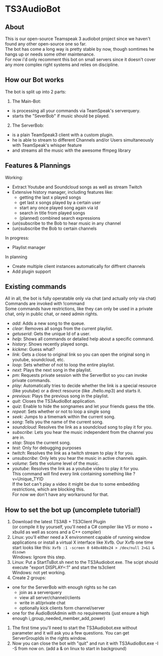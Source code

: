 # TS3AudioBot
## About
This is our open-source Teamspeak 3 audiobot project since
we haven't found any other open-source one so far.  
The bot has come a long way is pretty stable by now, though somtimes he hangs up or needs some other maintenance.  
For now i'd only recomment this bot on small servers since it doesn't cover any more complex right systems and relies on discipline.  

## How our Bot works
The bot is split up into 2 parts:

1. The Main-Bot:
  * is processing all your commands via TeamSpeak's serverquery.
  * starts the "SeverBob" if music should be played.
2. The ServerBob:
  * is a plain TeamSpeak3 client with a custom plugin.
  * he is able to stream to different Channels and/or Users simultaneously with TeamSpeak's whisper feature
  * and streams all the music with the awesome ffmpeg library

## Features & Plannings
Working:
* Extract Youtube and Soundcloud songs as well as stream Twitch
* Extensive history manager, including features like:
  - getting the last x played songs
  - get last x songs played by a certain user
  - start any once played song again via id
  - search in title from played songs
  - (planned) combined search expressions
* (un)subscribe to the Bob to hear music in any channel
* (un)subscribe the Bob to certain channels

In progress:
* Playlist manager

In planning
* Create multiple client instances automatically for diffrent channels
* Add plugin support

## Existing commands
All in all, the bot is fully operatable only via chat (and actually only via chat)  
Commands are invoked with !command  
Some commands have restrictions, like they can only be used in a private chat, only in public chat, or need admin rights.

* *add*: Adds a new song to the queue.
* *clear*: Removes all songs from the current playlist.
* *getuserid*: Gets the unique Id of a user.
* *help*: Shows all commands or detailed help about a specific command.
* *history*: Shows recently played songs.
* *kickme*: Guess what?
* *link*: Gets a close to original link so you can open the original song in youtube, soundcloud, etc.
* *loop*: Sets whether of not to loop the entire playlist.
* *next*: Plays the next song in the playlist.
* *pm*: Requests private session with the ServerBot so you can invoke private commands.
* *play*: Automatically tries to decide whether the link is a special resource (like youtube) or a direct resource (like ./hello.mp3) and starts it.
* *previous*: Plays the previous song in the playlist.
* *quit*: Closes the TS3AudioBot application.
* *quiz*: Enable to hide the songnames and let your friends guess the title.
* *repeat*: Sets whether or not to loop a single song
* *seek*: Jumps to a timemark within the current song.
* *song*: Tells you the name of the current song.
* *soundcloud*: Resolves the link as a soundcloud song to play it for you.
* *subscribe*: Lets you hear the music independent from the channel you are in.
* *stop*: Stops the current song.
* *test*: Only for debugging purposes
* *twitch*: Resolves the link as a twitch stream to play it for you.
* *unsubscribe*: Only lets you hear the music in active channels again.
* *volume*: Sets the volume level of the music.
* *youtube*: Resolves the link as a youtube video to play it for you.  
This command will find every link containing something like ?v=Unique_TYID  
If the bot can't play a video it might be due to some embedding restrictions, which are blocking this.  
For now we don't have any workaround for that.

## How to set the bot up (uncomplete tutorial!)
1. Download the latest TS3AB + TS3Client Plugin  
(or compile it by yourself, you'll need a C# compiler like VS or mono + xbuild
  as well as scons and a C++ compiler)
1. Linux: you'll either need a X environment capable of running window applications or install
a virtual X interface like Xvfb.
Our Xvfb one time start looks like this: `Xvfb :1 -screen 0 640x480x24 > /dev/null 2>&1 & disown`  
Windows: Ignore this step.
1. Linux: Put a StartTsBot.sh next to the TS3Audiobot.exe. The scipt should execute "export DISPLAY=:1" and start the ts3client  
Windows: not yet working.
1. Create 2 groups:
  * one for the ServerBob with enough rights so he can
    * join as a serverquery
	* view all server/channel/clients
	* write in all/private chat
	* optionally kick clients form channel/server
  * one for the AudioBotAdmin with no requirements (just ensure a high enough i_group_needed_member_add_power)
1. The first time you'll need to start the TS3Audiobot.exe without parameter and
it will ask you a few questions. You can get ServerGroupIds in the rights window.
1. Now you can close the bot with "quit" and run it with TS3AudioBot.exe -I -S from now on. (add a & on linux to start in background)